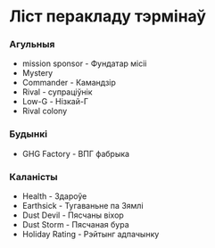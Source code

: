 # Ліст перакладу тэрмінаў

### Агульныя
- mission sponsor - Фундатар місіі
- Mystery
- Commander - Камандзір
- Rival - супраціўнік
- Low-G - Нізкай-Г
- Rival colony

### Будынкі
- GHG Factory - ВПГ фабрыка

### Каланісты
- Health - Здароўе
- Earthsick - Тугаваньне па Зямлі
- Dust Devil - Пясчаны віхор
- Dust Storm - Пясчаная бура
- Holiday Rating - Рэйтынг адпачынку
